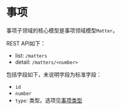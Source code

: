 # 事项

事项子领域的核心模型是事项领域模型`Matter`。

REST API如下：

- list: `/matters`
- detail: `/matters/<number>`

包括字段如下，未说明字段为标准字段：

- `id`
- `number`
- `type`: 类型。选项见[事项类型](./type.md)
